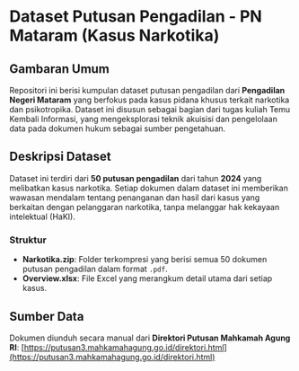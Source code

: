 # Dataset Putusan Pengadilan - PN Mataram (Kasus Narkotika)

## Gambaran Umum
Repositori ini berisi kumpulan dataset putusan pengadilan dari **Pengadilan Negeri Mataram** yang berfokus pada kasus pidana khusus terkait narkotika dan psikotropika. Dataset ini disusun sebagai bagian dari tugas kuliah Temu Kembali Informasi, yang mengeksplorasi teknik akuisisi dan pengelolaan data pada dokumen hukum sebagai sumber pengetahuan.

## Deskripsi Dataset
Dataset ini terdiri dari **50 putusan pengadilan** dari tahun **2024** yang melibatkan kasus narkotika. Setiap dokumen dalam dataset ini memberikan wawasan mendalam tentang penanganan dan hasil dari kasus yang berkaitan dengan pelanggaran narkotika, tanpa melanggar hak kekayaan intelektual (HaKI).

### Struktur
- **Narkotika.zip**: Folder terkompresi yang berisi semua 50 dokumen putusan pengadilan dalam format `.pdf`.
- **Overview.xlsx**: File Excel yang merangkum detail utama dari setiap kasus.

## Sumber Data
Dokumen diunduh secara manual dari **Direktori Putusan Mahkamah Agung RI**: [https://putusan3.mahkamahagung.go.id/direktori.html](https://putusan3.mahkamahagung.go.id/direktori.html)
